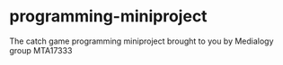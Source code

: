 # programming-miniproject
The catch game programming miniproject brought to you by Medialogy group MTA17333
